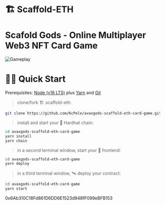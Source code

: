 # 🏗 Scaffold-ETH

# Scafold Gods - Online Multiplayer Web3 NFT Card Game

![Gameplay](https://i.ibb.co/4P2C08x/image.png)

# 🏄‍♂️ Quick Start

Prerequisites: [Node (v16 LTS)](https://nodejs.org/en/download/) plus [Yarn](https://classic.yarnpkg.com/en/docs/install/) and [Git](https://git-scm.com/downloads)

> clone/fork 🏗 scaffold-eth:

```bash
git clone https://github.com/KcPele/avaxgods-scaffold-eth-card-game.git
```

> install and start your 👷‍ Hardhat chain:

```bash
cd avaxgods-scaffold-eth-card-game
yarn install
yarn chain
```

> in a second terminal window, start your 📱 frontend:

```bash
cd avaxgods-scaffold-eth-card-game
yarn deploy
```

> in a third terminal window, 🛰 deploy your contract:

```bash
cd avaxgods-scaffold-eth-card-game
yarn start


```

0x6Ab310C18Fd861D6DD6E1523d948fF099eBFB153
